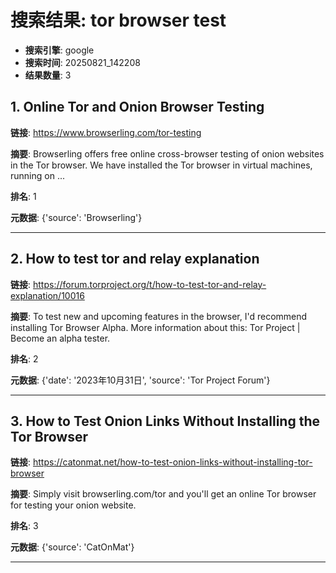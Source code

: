 # 搜索结果: tor browser test

- **搜索引擎**: google
- **搜索时间**: 20250821_142208
- **结果数量**: 3

## 1. Online Tor and Onion Browser Testing

**链接**: https://www.browserling.com/tor-testing

**摘要**: Browserling offers free online cross-browser testing of onion websites in the Tor browser. We have installed the Tor browser in virtual machines, running on ...

**排名**: 1

**元数据**: {'source': 'Browserling'}

---

## 2. How to test tor and relay explanation

**链接**: https://forum.torproject.org/t/how-to-test-tor-and-relay-explanation/10016

**摘要**: To test new and upcoming features in the browser, I'd recommend installing Tor Browser Alpha. More information about this: Tor Project | Become an alpha tester.

**排名**: 2

**元数据**: {'date': '2023年10月31日', 'source': 'Tor Project Forum'}

---

## 3. How to Test Onion Links Without Installing the Tor Browser

**链接**: https://catonmat.net/how-to-test-onion-links-without-installing-tor-browser

**摘要**: Simply visit browserling.com/tor and you'll get an online Tor browser for testing your onion website.

**排名**: 3

**元数据**: {'source': 'CatOnMat'}

---

